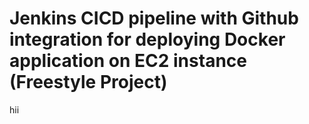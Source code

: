 # Jenkins CICD pipeline with Github integration for deploying Docker application on EC2 instance (Freestyle Project)

hii
